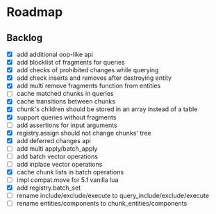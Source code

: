 # Roadmap

## Backlog

- [x] add additional oop-like api
- [x] add blocklist of fragments for queries
- [x] add checks of prohibited changes while querying
- [x] add check inserts and removes after destroying entity
- [x] add multi remove fragments function from entities
- [ ] cache matched chunks in queries
- [x] cache transitions between chunks
- [x] chunk's children should be stored in an array instead of a table
- [x] support queries without fragments
- [ ] add assertions for input arguments
- [x] registry.assign should not change chunks' tree
- [x] add deferred changes api
- [ ] add multi apply/batch_apply
- [ ] add batch vector operations
- [ ] add inplace vector operations
- [x] cache chunk lists in batch operations
- [ ] impl compat.move for 5.1 vanilla lua
- [x] add registry.batch_set
- [ ] rename include/exclude/execute to query_include/exclude/execute
- [ ] rename entities/components to chunk_entities/components